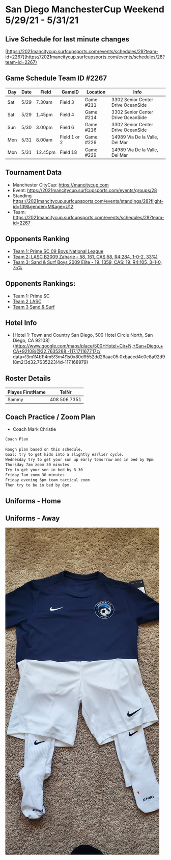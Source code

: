 # San Diego ManchesterCup Weekend 5/29/21 - 5/31/21

## Live Schedule for last minute changes

[https://2021mancitycup.surfcupsports.com/events/schedules/28?team-id=2267](https://2021mancitycup.surfcupsports.com/events/schedules/28?team-id=2267)

## Game Schedule Team ID #2267
Day | Date | Field | GameID | Location | Info
---|---|---|---|---|---
Sat| 5/29 | 7.30am | Field 3 | Game #211 | 3302 Senior Center Drive OceanSide   |  Group Round Flight2
Sat| 5/29 | 1.45pm | Field 4 | Game #214 | 3302 Senior Center Drive OceanSide | Group Round Flight 2
Sun| 5/30 |3.00pm | Field 6 | Game #216 | 3302 Senior Center Drive OceanSide |  Group Round Flight 2
Mon | 5/31| 8.00am |  Field 1 or 2|  Game #229 |  14989 Via De la Valle, Del Mar | Semi Finals 
Mon | 5/31|12.45pm | Field 18 | Game #229 | 14989  Via De la Valle, Del Mar | Finals

## Tournament Data
- Manchester CityCup: https://mancitycup.com
- Event: https://2021mancitycup.surfcupsports.com/events/groups/28
- Standing https://2021mancitycup.surfcupsports.com/events/standings/28?flight-id=139&gender=M&age=U12
- Team: https://2021mancitycup.surfcupsports.com/events/schedules/28?team-id=2267

## Opponents Ranking
- [Team 1: Prime SC 09 Boys National League](https://home.gotsoccer.com/(X(1))/rankings/team.aspx?TeamID=1158574)
- [Team 2: LASC B2009 Zaharie  - 58, 161, CAS:58, R4:284,  1-0-2, 33%)](https://home.gotsoccer.com/(X(1))/rankings/results.aspx?Level=State&Gender=Boys&Age=12&State=CAS&pos=133&hl=897922)
- [Team 3: Sand & Surf Boys 2009 Elite - 19, 1359, CAS: 19, R4:105, 3-1-0, 75%](https://home.gotsoccer.com/(X(1))/rankings/team.aspx?TeamID=1139823)

## Opponents Rankings:
- Team 1: Prime SC
- [Team 2 LASC](https://home.gotsoccer.com/(X(1))/rankings/results.aspx?Level=State&Gender=Boys&Age=12&State=CAS&pos=59&hl=1521544)
- [Team 3 Sand & Surf](https://home.gotsoccer.com/(X(1))/rankings/results.aspx?Level=State&Gender=Boys&Age=12&State=CAS&pos=27&hl=1286574)

## Hotel Info
- [Hotel 1: Town and Country San Diego, 500 Hotel Circle North, San Diego, CA 92108](https://www.google.com/maps/place/500+Hotel+Cir+N,+San+Diego,+CA+92108/@32.7635268,-117.1711677,17z/
data=!3m1!4b1!4m5!3m4!1s0x80d9552dd26aac05:0xbaccd4c0e8a92d9!8m2!3d32.7635223!4d-117.168979)

## Roster Details
Playes FirstName | TelNr
---|---
Sammy | 408 506 7351



## Coach Practice / Zoom Plan
- Coach Mark Christie
```
Coach Plan

Rough plan based on this schedule.
Goal: try to get kids into a slightly earlier cycle.
Wednesday try to get your son up early tomorrow and in bed by 9pm 
Thursday 7am zoom 30 minutes
Try to get your son in bed by 8.30 
Friday 7am zoom 30 minutes 
Friday evening 6pm team tactical zoom 
Then try to be in bed by 8pm.
```

## Uniforms - Home


## Uniforms - Away
![AWAY](./JPG/away_uniform.jpg)

